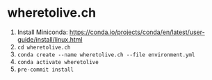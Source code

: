 # wheretolive.ch

1. Install Miniconda: https://conda.io/projects/conda/en/latest/user-guide/install/linux.html
2. `cd wheretolive.ch`
3. `conda create --name wheretolive.ch --file environment.yml`
4. `conda activate wheretolive`
5. `pre-commit install`